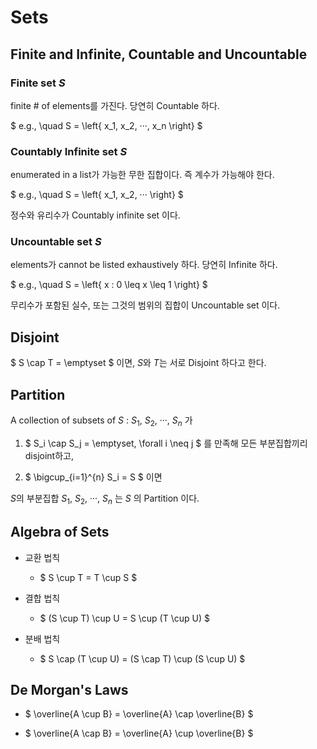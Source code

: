 # Sets

## Finite and Infinite, Countable and Uncountable

### Finite set $S$

finite # of elements를 가진다. 당연히 Countable 하다.

$ e.g., \quad S = \left\{ x_1, x_2, ···, x_n \right\} $

### Countably Infinite set $S$

enumerated in a list가 가능한 무한 집합이다. 즉 계수가 가능해야 한다.

$ e.g., \quad S = \left\{ x_1, x_2, ··· \right\} $

정수와 유리수가 Countably infinite set 이다.

### Uncountable set $S$

elements가 cannot be listed exhaustively 하다. 당연히 Infinite 하다.

$ e.g., \quad S = \left\{ x : 0 \leq x \leq 1 \right\} $

무리수가 포함된 실수, 또는 그것의 범위의 집합이 Uncountable set 이다.

## Disjoint

$ S \cap T = \emptyset $ 이면, $S$와 $T$는 서로 Disjoint 하다고 한다.

## Partition

A collection of subsets of $S$ : $S_1$, $S_2$, ···, $S_n$ 가

1. $ S_i \cap S_j = \emptyset, \forall i \neq j $ 를 만족해 모든 부분집합끼리 disjoint하고,

2. $ \bigcup\_{i=1}^{n} S_i = S $ 이면

$S$의 부분집합 $S_1$, $S_2$, ···, $S_n$ 는 $S$ 의 Partition 이다.

## Algebra of Sets

- 교환 법칙

  - $ S \cup T = T \cup S $

- 결합 법칙

  - $ (S \cup T) \cup U = S \cup (T \cup U) $

- 분배 법칙

  - $ S \cap (T \cup U) = (S \cap T) \cup (S \cup U) $

## De Morgan's Laws

- $ \overline{A \cup B} = \overline{A} \cap \overline{B} $

- $ \overline{A \cap B} = \overline{A} \cup \overline{B} $
